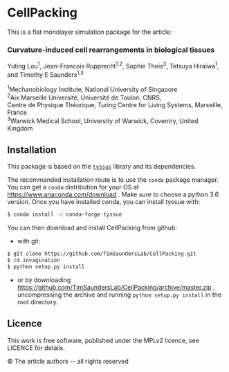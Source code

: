 # CellPacking

This is a flat monolayer simulation package for the article: 
### Curvature-induced cell rearrangements in biological tissues

Yuting Lou<sup>1</sup>, Jean-Francois Rupprecht<sup>1,2</sup>, Sophie Theis<sup>3</sup>, Tetsuya Hiraiwa<sup>1</sup>, and Timothy E Saunders<sup>1,3</sup>

<sup>1</sup>Mechanobiology Institute, National University of Singapore  
<sup>2</sup>Aix Marseille Université, Université de Toulon, CNRS,  
Centre de Physique Théorique, Turing Centre for Living Systems, Marseille, France  
<sup>3</sup>Warwick Medical School, University of Warwick, Coventry, United Kingdom


## Installation
This package is based on the [`tyssus`](https://tyssue.readthedocs.org) library and its dependencies. 

The recommanded installation route is to use the `conda` package manager. You can get a `conda` distribution for your OS at https://www.anaconda.com/download . Make sure to choose a python 3.6 version. Once you have installed conda, you can install tyssue with:

```bash
$ conda install -c conda-forge tyssue
```

You can then download and install CellPacking from github:

- with git:

```bash
$ git clone https://github.com/TimSaundersLab/CellPacking.git
$ cd invagination
$ python setup.py install
```

- or by downloading https://github.com/TimSaundersLab/CellPacking/archive/master.zip ,  uncompressing the archive and running `python setup.py install` in the root directory.

## Licence

This work is free software, published under the MPLv2 licence, see LICENCE for details.


&copy; The article authors -- all rights reserved
